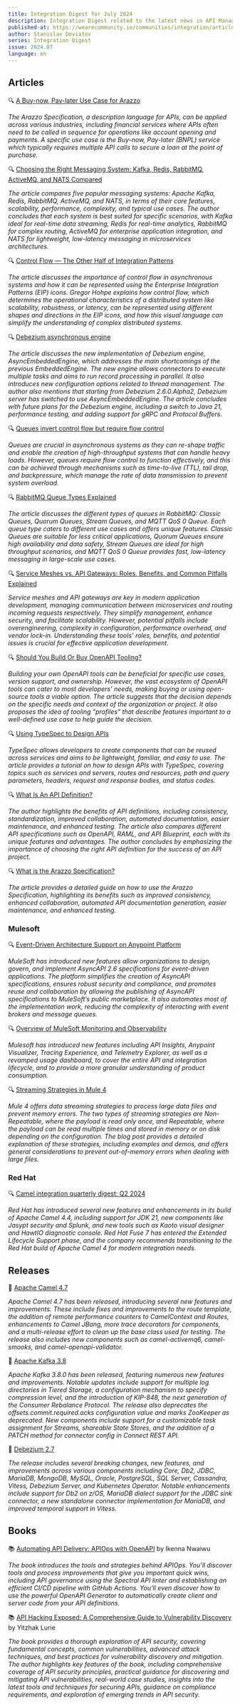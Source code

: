 ```yaml
---
title: Integration Digest for July 2024
description: Integration Digest related to the latest news in API Management, iPaaS, ESB, Integration frameworks, message brokers, etc.
published-at: https://wearecommunity.io/communities/integration/articles/5363
author: Stanislav Deviatov
series: Integration Digest
issue: 2024.07
language: en
---
```


## Articles
🔍 [A Buy-now, Pay-later Use Case for Arazzo](https://www.openapis.org/blog/2024/07/19/buy-now-pay-later-arazzo)

_The Arazzo Specification, a description language for APIs, can be applied across various industries, including financial services where APIs often need to be called in sequence for operations like account opening and payments. A specific use case is the Buy-now, Pay-later (BNPL) service which typically requires multiple API calls to secure a loan at the point of purchase._

🔍 [Choosing the Right Messaging System: Kafka, Redis, RabbitMQ, ActiveMQ, and NATS Compared](https://medium.com/@sheikh.hamza.arshad/choosing-the-right-messaging-system-kafka-redis-rabbitmq-activemq-and-nats-compared-fa2dd385976f)

_The article compares five popular messaging systems: Apache Kafka, Redis, RabbitMQ, ActiveMQ, and NATS, in terms of their core features, scalability, performance, complexity, and typical use cases. The author concludes that each system is best suited for specific scenarios, with Kafka ideal for real-time data streaming, Redis for real-time analytics, RabbitMQ for complex routing, ActiveMQ for enterprise application integration, and NATS for lightweight, low-latency messaging in microservices architectures._

🔍 [Control Flow — The Other Half of Integration Patterns](https://www.enterpriseintegrationpatterns.com/ramblings/queues_control_flow.html)

_The article discusses the importance of control flow in asynchronous systems and how it can be represented using the Enterprise Integration Patterns (EIP) icons. Gregor Hohpe explains how control flow, which determines the operational characteristics of a distributed system like scalability, robustness, or latency, can be represented using different shapes and directions in the EIP icons, and how this visual language can simplify the understanding of complex distributed systems._

🔍 [Debezium asynchronous engine](https://debezium.io/blog/2024/07/08/async-embedded-engine/)

_The article discusses the new implementation of Debezium engine, AsyncEmbeddedEngine, which addresses the main shortcomings of the previous EmbeddedEngine. The new engine allows connectors to execute multiple tasks and aims to run record processing in parallel. It also introduces new configuration options related to thread management. The author also mentions that starting from Debezium 2.6.0.Alpha2, Debezium server has switched to use AsyncEmbeddedEngine. The article concludes with future plans for the Debezium engine, including a switch to Java 21, performance testing, and adding support for gRPC and Protocol Buffers._

🔍 [Queues invert control flow but require flow control](https://www.enterpriseintegrationpatterns.com/ramblings/queues_flow_control.html)

_Queues are crucial in asynchronous systems as they can re-shape traffic and enable the creation of high-throughput systems that can handle heavy loads. However, queues require flow control to function effectively, and this can be achieved through mechanisms such as time-to-live (TTL), tail drop, and backpressure, which manage the rate of data transmission to prevent system overload._

🔍 [RabbitMQ Queue Types Explained](https://www.cloudamqp.com/blog/rabbitmq-queue-types.html)

_The article discusses the different types of queues in RabbitMQ: Classic Queues, Quorum Queues, Stream Queues, and MQTT QoS 0 Queue. Each queue type caters to different use cases and offers unique features. Classic Queues are suitable for less critical applications, Quorum Queues ensure high availability and data safety, Stream Queues are ideal for high throughput scenarios, and MQTT QoS 0 Queue provides fast, low-latency messaging in large-scale use cases._

🔍 [Service Meshes vs. API Gateways: Roles, Benefits, and Common Pitfalls Explained](https://medium.com/web-tech-journals/service-meshes-vs-api-gateways-roles-benefits-and-common-pitfalls-explained-48f050aea689)

_Service meshes and API gateways are key in modern application development, managing communication between microservices and routing incoming requests respectively. They simplify management, enhance security, and facilitate scalability. However, potential pitfalls include overengineering, complexity in configuration, performance overhead, and vendor lock-in. Understanding these tools' roles, benefits, and potential issues is crucial for effective application development._

🔍 [Should You Build Or Buy OpenAPI Tooling?](https://nordicapis.com/should-you-build-or-buy-openapi-tooling/)

_Building your own OpenAPI tools can be beneficial for specific use cases, version support, and ownership. However, the vast ecosystem of OpenAPI tools can cater to most developers' needs, making buying or using open-source tools a viable option. The article suggests that the decision depends on the specific needs and context of the organization or project. It also proposes the idea of tooling "profiles" that describe features important to a well-defined use case to help guide the decision._

🔍 [Using TypeSpec to Design APIs](https://nordicapis.com/using-typespec-to-design-apis/)

_TypeSpec allows developers to create components that can be reused across services and aims to be lightweight, familiar, and easy to use. The article provides a tutorial on how to design APIs with TypeSpec, covering topics such as services and servers, routes and resources, path and query parameters, headers, request and response bodies, and status codes._

🔍 [What Is An API Definition?](https://nordicapis.com/what-is-an-api-definition/)

_The author highlights the benefits of API definitions, including consistency, standardization, improved collaboration, automated documentation, easier maintenance, and enhanced testing. The article also compares different API specifications such as OpenAPI, RAML, and API Blueprint, each with its unique features and advantages. The author concludes by emphasizing the importance of choosing the right API definition for the success of an API project._

🔍 [What is the Arazzo Specification?](https://nordicapis.com/what-is-the-arazzo-specification/)

_The article provides a detailed guide on how to use the Arazzo Specification, highlighting its benefits such as improved consistency, enhanced collaboration, automated API documentation generation, easier maintenance, and enhanced testing._

### Mulesoft

🔍 [Event-Driven Architecture Support on Anypoint Platform](https://blogs.mulesoft.com/news/event-driven-architecture-support-on-anypoint-platform/)

_MuleSoft has introduced new features allow organizations to design, govern, and implement AsyncAPI 2.6 specifications for event-driven applications. The platform simplifies the creation of AsyncAPI specifications, ensures robust security and compliance, and promotes reuse and collaboration by allowing the publishing of AsyncAPI specifications to MuleSoft’s public marketplace. It also automates most of the implementation work, reducing the complexity of interacting with event brokers and message queues._

🔍 [Overview of MuleSoft Monitoring and Observability](https://blogs.mulesoft.com/news/mulesoft-monitoring-and-observability/)

_Mulesoft has introduced new features including API Insights, Anypoint Visualizer, Tracing Experience, and Telemetry Explorer, as well as a revamped usage dashboard, to cover the entire API and integration lifecycle, and to provide a more granular understanding of product consumption._

🔍 [Streaming Strategies in Mule 4](https://medium.com/another-integration-blog/streaming-strategies-in-mule-4-e1d659bc24df)

_Mule 4 offers data streaming strategies to process large data files and prevent memory errors. The two types of streaming strategies are Non-Repeatable, where the payload is read only once, and Repeatable, where the payload can be read multiple times and stored in memory or on disk depending on the configuration. The blog post provides a detailed explanation of these strategies, including examples and demos, and offers general considerations to prevent out-of-memory errors when dealing with large files._

### Red Hat

🔍 [Camel integration quarterly digest: Q2 2024](https://developers.redhat.com/blog/2024/07/17/camel-integration-quarterly-digest-q2-2024#)

_Red Hat has introduced several new features and enhancements in its build of Apache Camel 4.4, including support for JDK 21, new components like Jasypt security and Splunk, and new tools such as Kaoto visual designer and HawtIO diagnostic console. Red Hat Fuse 7 has entered the Extended Lifecycle Support phase, and the company recommends transitioning to the Red Hat build of Apache Camel 4 for modern integration needs._

## Releases

🚀 [Apache Camel 4.7](https://camel.apache.org/blog/2024/07/camel47-whatsnew/)

_Apache Camel 4.7 has been released, introducing several new features and improvements. These include fixes and improvements to the route template, the addition of remote performance counters to CamelContext and Routes, enhancements to Camel JBang, more trace decorators for components, and a multi-release effort to clean up the base class used for testing. The release also includes new components such as camel-activemq6, camel-smooks, and camel-openapi-validator._

🚀 [Apache Kafka 3.8](https://kafka.apache.org/blog#apache_kafka_380_release_announcement)

_Apache Kafka 3.8.0 has been released, featuring numerous new features and improvements. Notable updates include support for multiple log directories in Tiered Storage, a configuration mechanism to specify compression level, and the introduction of KIP-848, the next generation of the Consumer Rebalance Protocol. The release also deprecates the offsets.commit.required.acks configuration value and marks ZooKeeper as deprecated. New components include support for a customizable task assignment for Streams, shareable State Stores, and the addition of a PATCH method for connector config in Connect REST API._

🚀 [Debezium 2.7](https://debezium.io/blog/2024/07/01/debezium-2-7-final-released/)

_The release includes several breaking changes, new features, and improvements across various components including Core, Db2, JDBC, MariaDB, MongoDB, MySQL, Oracle, PostgreSQL, SQL Server, Cassandra, Vitess, Debezium Server, and Kubernetes Operator. Notable enhancements include support for Db2 on z/OS, MariaDB dialect support for the JDBC sink connector, a new standalone connector implementation for MariaDB, and improved temporal support in Vitess._

## Books

📚 [Automating API Delivery: APIOps with OpenAPI](https://a.co/d/fqNklLA) by Ikenna Nwaiwu

_The book introduces the tools and strategies behind APIOps. You’ll discover tools and process improvements that give you important quick wins, including API governance using the Spectral API linter and establishing an efficient CI/CD pipeline with GitHub Actions. You’ll even discover how to use the powerful OpenAPI Generator to automatically create client and server code from your API definitions._

📚 [API Hacking Exposed: A Comprehensive Guide to Vulnerability Discovery](https://a.co/d/4evjKQv) by Yitzhak Lurie

_The book provides a thorough exploration of API security, covering fundamental concepts, common vulnerabilities, advanced attack techniques, and best practices for vulnerability discovery and mitigation. The author highlights key features of the book, including comprehensive coverage of API security principles, practical guidance for discovering and mitigating API vulnerabilities, real-world case studies, insights into the latest tools and techniques for securing APIs, guidance on compliance requirements, and exploration of emerging trends in API security._